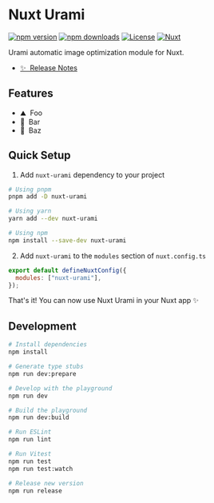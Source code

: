 <!--
Get your module up and running quickly.

Find and replace all on all files (CMD+SHIFT+F):
- Name: Nuxt Urami
- Package name: nuxt-urami
- Description: Urami automatic image optimization module for Nuxt
-->

# Nuxt Urami

[![npm version][npm-version-src]][npm-version-href]
[![npm downloads][npm-downloads-src]][npm-downloads-href]
[![License][license-src]][license-href]
[![Nuxt][nuxt-src]][nuxt-href]

Urami automatic image optimization module for Nuxt.

- [✨ &nbsp;Release Notes](/CHANGELOG.md)
  <!-- - [🏀 Online playground](https://stackblitz.com/github/your-org/nuxt-urami?file=playground%2Fapp.vue) -->
  <!-- - [📖 &nbsp;Documentation](https://example.com) -->

## Features

<!-- Highlight some of the features your module provide here -->

- ⛰ &nbsp;Foo
- 🚠 &nbsp;Bar
- 🌲 &nbsp;Baz

## Quick Setup

1. Add `nuxt-urami` dependency to your project

```bash
# Using pnpm
pnpm add -D nuxt-urami

# Using yarn
yarn add --dev nuxt-urami

# Using npm
npm install --save-dev nuxt-urami
```

2. Add `nuxt-urami` to the `modules` section of `nuxt.config.ts`

```js
export default defineNuxtConfig({
  modules: ["nuxt-urami"],
});
```

That's it! You can now use Nuxt Urami in your Nuxt app ✨

## Development

```bash
# Install dependencies
npm install

# Generate type stubs
npm run dev:prepare

# Develop with the playground
npm run dev

# Build the playground
npm run dev:build

# Run ESLint
npm run lint

# Run Vitest
npm run test
npm run test:watch

# Release new version
npm run release
```

<!-- Badges -->

[npm-version-src]: https://img.shields.io/npm/v/nuxt-urami/latest.svg?style=flat&colorA=18181B&colorB=28CF8D
[npm-version-href]: https://npmjs.com/package/nuxt-urami
[npm-downloads-src]: https://img.shields.io/npm/dm/nuxt-urami.svg?style=flat&colorA=18181B&colorB=28CF8D
[npm-downloads-href]: https://npmjs.com/package/nuxt-urami
[license-src]: https://img.shields.io/npm/l/nuxt-urami.svg?style=flat&colorA=18181B&colorB=28CF8D
[license-href]: https://npmjs.com/package/nuxt-urami
[nuxt-src]: https://img.shields.io/badge/Nuxt-18181B?logo=nuxt.js
[nuxt-href]: https://nuxt.com
